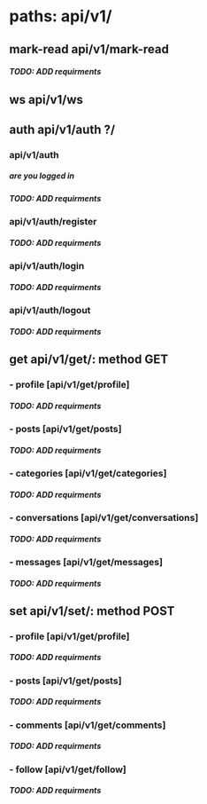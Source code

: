 # paths:  api/v1/
## mark-read            api/v1/mark-read

##### TODO: ADD requirments
## ws           api/v1/ws

## auth         api/v1/auth ?/

### api/v1/auth
##### are you logged in
##### TODO: ADD requirments
### api/v1/auth/register
##### TODO: ADD requirments
### api/v1/auth/login
##### TODO: ADD requirments
### api/v1/auth/logout
##### TODO: ADD requirments

## get          api/v1/get/: method GET

### - profile  [api/v1/get/profile]
##### TODO: ADD requirments
### - posts  [api/v1/get/posts]
##### TODO: ADD requirments
### - categories  [api/v1/get/categories]
##### TODO: ADD requirments
### - conversations  [api/v1/get/conversations]
##### TODO: ADD requirments
### - messages  [api/v1/get/messages]
##### TODO: ADD requirments

## set          api/v1/set/: method POST

### - profile  [api/v1/get/profile]
##### TODO: ADD requirments
### - posts  [api/v1/get/posts]
##### TODO: ADD requirments
### - comments  [api/v1/get/comments]
##### TODO: ADD requirments
### - follow  [api/v1/get/follow]
##### TODO: ADD requirments